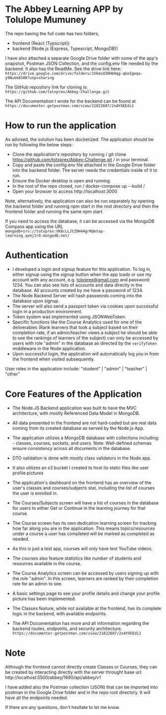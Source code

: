 # The Abbey Learning APP by Tolulope Mumuney

The repo having the full code has two folders,

- frontend (React (Typscript))
- backend (Node.js (Express, Typescript, MongoDB))

I have also attached a separate Google Drive folder with some of the app's snapshot, Postman JSON Collection, and the config.env file needed by the backend. It also has the ReadMe. See the drive link here: `https://drive.google.com/drive/folders/1VkmsUZ0Hb9qg-qGoIgeqa-y9NuUo83OR?usp=sharing`

The GitHub repository link for cloning is: `https://github.com/totxprex/Abbey-Challenge.git`

The API Documentation I wrote for the backend can be found at `https://documenter.getpostman.com/view/21822607/2sAYXEEdi1`

# How to run the application

As advised, the solution has been dockerized. The application should be run by following the below steps:

- Clone the application's repository by running / git clone https://github.com/totxprex/Abbey-Challenge.git / in your terminal.
- Copy and paste the config.env file attached in the Google Drive folder into the backend folder. The server needs the credentials inside of it to run.
- Ensure the Docker desktop is open and running.
- In the root of the repo cloned, run / docker-compose up --build /
- Open your browser to access http://localhost:3000

Note, alternatively, the application can also be run separately by opening the backend folder and running npm start in the root directory and then the frontend folder and running the same npm start.

If you need to access the database, it can be accessed via the MongoDB Compass app using the URL `mongodb+srv://totxprex:VK8cLLJtZ9H44grR@etap-learning.qxmj1r0.mongodb.net/`

# Authentication

- I developed a login and signup feature for this application. To log in, either signup using the signup button when the app loads or use my account with any account, e.g. totxprex@gmail.com and password: 1234. You can also see lists of accounts and data directly in the database. All accounts created by me have a password of 1234.
- The Node Backend Server will hash passwords coming into the database upon signup.
- The server will also send a passport token via cookies upon successful login in a production environment.
- Token system was implemented using JSONWebToken.
- Specific functions like the Course Analytics used for one of the deliverables (Rank learners that took a subject based on their completion rate, if an admin/teacher views a subject he should be able to see the rankings of learners of the subject) can only be accessed by users with role "admin" in the database as directed by the `verifyToken` middleware in the Node application.
- Upon successful login, the application will automatically log you in from the frontend when visited subsequently.

User roles in the application include: "student" | "admin" | "teacher" | "other"

# Core Features of the Application

- The Node.JS Backend application was built to have the MVC architecture, with mostly Referenced Data Model in MongoDB.
- All data presented in the frontend are not hard-coded but are real data coming from its created database as served by the Node.js App.
- The application utilizes a MongoDB database with collections including: - classes, courses, sockets, and users.
  Note: Well-defined schemas ensure consistency across all documents in the database.
- DTO validation is done with mostly class validators in the Node app.
- It also utilizes an s3 bucket I created to host its static files like user profile pictures

- The application's dashboard on the frontend has an overview of the user's classes and courses/subjects stat, including the list of courses the user is enrolled in.
- The Courses/Subjects screen will have a list of courses in the database for users to either Get or Continue in the learning journey for that course.
- The Course screen has its own dedication learning screen for tracking how far along you are in the application. This means topics/resources under a course a user has completed will be marked as completed as needed.
- As this is just a test app, courses will only have test YouTube videos.
- The courses also feature statistics like number of students and resources available in the course.
- The Course Analytics screen can be accessed by users signing up with the role "admin". In this screen, learners are ranked by their completion rate for an admin to see.
- A basic settings page to see your profile details and change your profile picture has been implemented.
- The Classes feature, while not available at the frontend, has its complete logic in the backend, with available endpoints.

- The API Documentation has more and all information regarding the backend routes, endpoints, and security architecture. `https://documenter.getpostman.com/view/21822607/2sAYXEEdi1`

# Note

Although the frontend cannot directly create Classes or Courses, they can be created by interacting directly with the server throught base url: http://localhost:5500/abbey/1680/api/abbey/v1

I have added also the Postman collection (JSON) that can be imported into postman in the Google Drive folder and in the repo root directory. It will have all the endpoints needed.

If there are any questions, don't hesitate to let me know.
